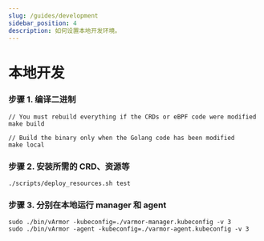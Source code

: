 ```yaml
---
slug: /guides/development
sidebar_position: 4
description: 如何设置本地开发环境。
---
```


# 本地开发
### 步骤 1. 编译二进制
```
// You must rebuild everything if the CRDs or eBPF code were modified
make build

// Build the binary only when the Golang code has been modified
make local
```

### 步骤 2. 安装所需的 CRD、资源等
```
./scripts/deploy_resources.sh test
```

### 步骤 3. 分别在本地运行 manager 和 agent
```
sudo ./bin/vArmor -kubeconfig=./varmor-manager.kubeconfig -v 3
sudo ./bin/vArmor -agent -kubeconfig=./varmor-agent.kubeconfig -v 3
```
